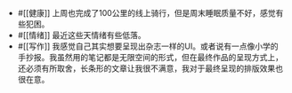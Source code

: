 - #[[健康]] 上周也完成了100公里的线上骑行，但是周末睡眠质量不好，感觉有些犯困。
- #[[情绪]] 最近这些天情绪有些低落。
- #[[写作]] 我感觉自己其实想要呈现出杂志一样的UI。或者说有一点像小学的手抄报。我虽然用的笔记都是无限空间的形式，但在最终作品的呈现方式上，还必须有所取舍，长条形的文章让我很不满意，我对于最终呈现的排版效果也很在意。
